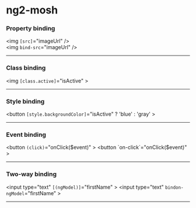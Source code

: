 # ng2-mosh

### Property binding

<img `[src]`="imageUrl" />      
<img `bind-src`="imageUrl" />

<hr>

### Class binding

<img `[class.active]`="isActive" >          


<hr>


### Style binding

<button `[style.backgroundColor]`="isActive" ? 'blue' : 'gray' >       

<hr>

### Event binding

<button `(click)`="onClick($event)" >
<button `on-click`="onClick($event)" >

<hr>


### Two-way binding

<input type="text" `[(ngModel)]`="firstName" >
<input type="text" `bindon-ngModel`="firstName" >

<hr>


